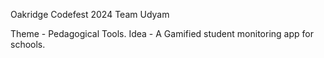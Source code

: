 Oakridge Codefest 2024 
Team Udyam

Theme - Pedagogical Tools.
Idea - A Gamified student monitoring app for schools.
